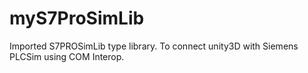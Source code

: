# myS7ProSimLib
Imported S7PROSimLib type library. To connect unity3D with Siemens PLCSim using COM Interop.
